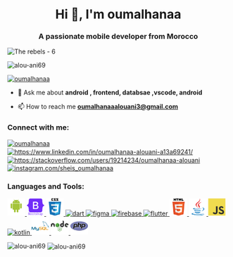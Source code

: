 <h1 align="center">Hi 👋, I'm oumalhanaa</h1>    
<h3 align="center">A passionate mobile developer  from Morocco </h3>  
  
<!-- Add the following line to include your GIF -->
                                       
  ![The rebels  - 6](https://github.com/Alou-ani69/Alou-ani69/assets/96358952/dcabb39c-5fd9-4eac-a407-a0a2c5296768)                    
                      
                      
                      
                      
  

                      
  

<!-- Continue with your remaining content -->

                                                                              
  
  
  
                      
                      
                      
                                          
  
                      
                      
                      
                      
                      
                      
                      
                      
                      
                      
                      
                      
                      
                      
                      
                      
                      
                      
                      
                      
                      
                      
                      
                      
                      
                      
                      
                      
                      
                      
                      
                      
                      
                      
                      
                      
                      
                      
                      
                      
                      
                      
                      
                      
                      
                      
                      
                      
                      
                      
                      
                      
                      
                      
                      
                      
                      
                      
                      
                      
                      
                      
                      
                      
                      
                      
                      
                      
                      
                      
  
<!-- ... Rest of your content ... -->
                    
                      
                      
                      
                      
  

<p align="left"> <img src="https://komarev.com/ghpvc/?username=alou-ani69&label=Profile%20views&color=0e75b6&style=flat" alt="alou-ani69" /> </p>

<p align="left"> <a href="https://twitter.com/oumalhanaa" target="blank"><img src="https://img.shields.io/twitter/follow/oumalhanaa?logo=twitter&style=for-the-badge" alt="oumalhanaa" /></a> </p>

                                                                                                                                           
  
  
  
  
  
  
  

- 💬 Ask me about **android , frontend, databsae  ,vscode, android**                                                            
  
  
  

- 📫 How to reach me **oumalhanaaalouani3@gmail.com**

                                      
  
                      
                      
                      
                      
                      
                      
                      
                      
                      
  

<h3 align="left">Connect with me:</h3>
<p align="left">
<a href="https://twitter.com/oumalhanaa" target="blank"><img align="center" src="https://raw.githubusercontent.com/rahuldkjain/github-profile-readme-generator/master/src/images/icons/Social/twitter.svg" alt="oumalhanaa" height="30" width="40" /></a>
<a href="https://linkedin.com/in/oumalhanaa-alouani-a13a69241/" target="blank"><img align="center" src="https://raw.githubusercontent.com/rahuldkjain/github-profile-readme-generator/master/src/images/icons/Social/linked-in-alt.svg" alt="https://www.linkedin.com/in/oumalhanaa-alouani-a13a69241/" height="30" width="40" /></a>  <a href="https://stackoverflow.com/users/19214234/oumalhanaa-alouani"target="blank"><img align="center" src="https://raw.githubusercontent.com/rahuldkjain/github-profile-readme-generator/master/src/images/icons/Social/stack-overflow.svg" alt="https://stackoverflow.com/users/19214234/oumalhanaa-alouani" height="30" width="40" /></a> <a href="https://instagram.comsheis_oumalhanaa"target="blank"><img align="center" src="https://raw.githubusercontent.com/rahuldkjain/github-profile-readme-generator/master/src/images/icons/Social/instagram.svg" alt="instagram.com/sheis_oumalhanaa" height="30" width="40" /></a>                                                            
</p>
<h3 align="left">Languages and Tools:</h3>
<p align="left"> <a href="https://developer.android.com" target="_blank" rel="noreferrer"> <img src="https://raw.githubusercontent.com/devicons/devicon/master/icons/android/android-original-wordmark.svg" alt="android" width="40" height="40"/> </a> <a href="https://getbootstrap.com" target="_blank" rel="noreferrer"> <img src="https://raw.githubusercontent.com/devicons/devicon/master/icons/bootstrap/bootstrap-plain-wordmark.svg" alt="bootstrap" width="40" height="40"/> </a> <a href="https://www.w3schools.com/css/" target="_blank" rel="noreferrer"> <img src="https://raw.githubusercontent.com/devicons/devicon/master/icons/css3/css3-original-wordmark.svg" alt="css3" width="40" height="40"/> </a> <a href="https://dart.dev" target="_blank" rel="noreferrer"> <img src="https://www.vectorlogo.zone/logos/dartlang/dartlang-icon.svg" alt="dart" width="40" height="40"/> </a> <a href="https://www.figma.com/" target="_blank" rel="noreferrer"> <img src="https://www.vectorlogo.zone/logos/figma/figma-icon.svg" alt="figma" width="40" height="40"/> </a> <a href="https://firebase.google.com/" target="_blank" rel="noreferrer"> <img src="https://www.vectorlogo.zone/logos/firebase/firebase-icon.svg" alt="firebase" width="40" height="40"/> </a> <a href="https://flutter.dev" target="_blank" rel="noreferrer"> <img src="https://www.vectorlogo.zone/logos/flutterio/flutterio-icon.svg" alt="flutter" width="40" height="40"/> </a> <a href="https://www.w3.org/html/" target="_blank" rel="noreferrer"> <img src="https://raw.githubusercontent.com/devicons/devicon/master/icons/html5/html5-original-wordmark.svg" alt="html5" width="40" height="40"/> </a> <a href="https://www.java.com" target="_blank" rel="noreferrer"> <img src="https://raw.githubusercontent.com/devicons/devicon/master/icons/java/java-original.svg" alt="java" width="40" height="40"/> </a> <a href="https://developer.mozilla.org/en-US/docs/Web/JavaScript" target="_blank" rel="noreferrer"> <img src="https://raw.githubusercontent.com/devicons/devicon/master/icons/javascript/javascript-original.svg" alt="javascript" width="40" height="40"/> </a> <a href="https://kotlinlang.org" target="_blank" rel="noreferrer"> <img src="https://www.vectorlogo.zone/logos/kotlinlang/kotlinlang-icon.svg" alt="kotlin" width="40" height="40"/> </a> <a href="https://www.mysql.com/" target="_blank" rel="noreferrer"> <img src="https://raw.githubusercontent.com/devicons/devicon/master/icons/mysql/mysql-original-wordmark.svg" alt="mysql" width="40" height="40"/> </a> <a href="https://nodejs.org" target="_blank" rel="noreferrer"> <img src="https://raw.githubusercontent.com/devicons/devicon/master/icons/nodejs/nodejs-original-wordmark.svg" alt="nodejs" width="40" height="40"/> </a> <a href="https://www.php.net" target="_blank" rel="noreferrer"> <img src="https://raw.githubusercontent.com/devicons/devicon/master/icons/php/php-original.svg" alt="php" width="40" height="40"/> </a> </p>

<p><img align="left" src="https://github-readme-stats.vercel.app/api/top-langs?username=alou-ani69&show_icons=true&locale=en&layout=compact" alt="alou-ani69" /></p>

<p>&nbsp;<img align="center" src="https://github-readme-stats.vercel.app/api?username=alou-ani69&show_icons=true&locale=en" alt="alou-ani69" /></p>
                    
  
  
                                             
  
  

